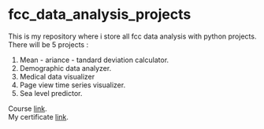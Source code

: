 # fcc_data_analysis_projects
This is my repository where i store all fcc data analysis with python projects.
There will be 5 projects :
1. Mean - ariance - tandard deviation calculator.
2. Demographic data analyzer.
3. Medical data visualizer
4. Page view time series visualizer.
5. Sea level predictor.

Course <a href='https://www.freecodecamp.org/learn/data-analysis-with-python/'>link</a>. <br>
My certificate <a href='https://www.freecodecamp.org/certification/raz_afro/data-analysis-with-python-v7'>link</a>.
